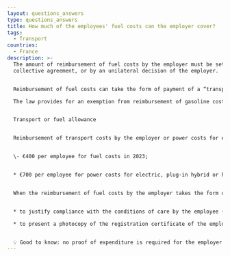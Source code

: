 ```yaml
---
layout: questions_answers
type: questions_answers
title: How much of the employees' fuel costs can the employer cover?
tags:
  - Transport
countries:
  - France
description: >-
  The amount of reimbursement of fuel costs by the employer must be set by the
  collective agreement, or by an unilateral decision of the employer.  


  Reimbursement of fuel costs can take the form of payment of a “transport or fuel allowance” or reimbursement of mileage costs by the employer.

  The law provides for an exemption from reimbursement of gasoline costs by the employer up to a certain limit.


  Transport or fuel allowance


  Reimbursement of transport costs by the employer or power costs for electric vehicles (rechargeable hybrids or hydrogen) is exempt from social security contributions up to an annual limit of:


  \- €400 per employee for fuel costs in 2023;


  * €700 per employee for power costs for electric, plug-in hybrid or hydrogen vehicles in 2023.


  When the reimbursement of fuel costs by the employer takes the form of a “transport or fuel allowance”, the latter must be able to:


  * to justify compliance with the conditions of care by the employee (distance between home and place of work, employee's working hours);

  * to present a photocopy of the registration certificate of the employee's personal vehicle.


  💡 Good to know: no proof of expenditure is required for the employer to benefit from the exemption from social security contributions for the year 2023, when the reimbursement of employees' gasoline costs does not exceed the amounts established by law.
---
```

